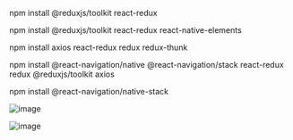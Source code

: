 npm install @reduxjs/toolkit react-redux

npm install @reduxjs/toolkit react-redux react-native-elements

npm install axios react-redux redux redux-thunk

npm install @react-navigation/native @react-navigation/stack react-redux redux @reduxjs/toolkit axios

npm install @react-navigation/native-stack

![image](https://github.com/TranQuangHien2002/ReduxToDo/assets/121622041/250d0577-3e25-42d2-8960-79bd5d562c35)

![image](https://github.com/TranQuangHien2002/ReduxToDo/assets/121622041/110c963f-259c-4b52-b844-7335bbf3f87d)
